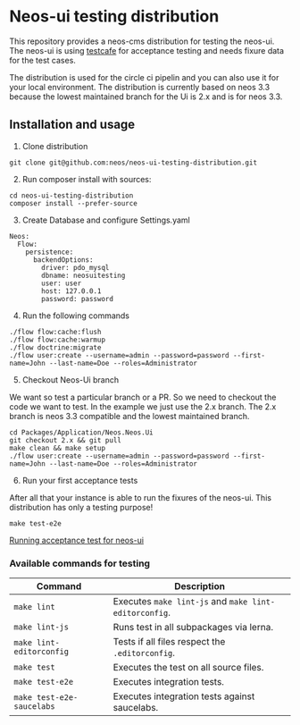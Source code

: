 # Neos-ui testing distribution

This repository provides a neos-cms distribution for testing the neos-ui.
The neos-ui is using [testcafe](https://github.com/DevExpress/testcafe) for acceptance testing and needs fixure data
for the test cases.

The distribution is used for the circle ci pipelin and you can also use it for your
local environment. The distribution is currently based on neos 3.3 because the lowest maintained
branch for the Ui is 2.x and is for neos 3.3.

## Installation and usage

1. Clone distribution

```
git clone git@github.com:neos/neos-ui-testing-distribution.git
```

2. Run composer install with sources:

```
cd neos-ui-testing-distribution
composer install --prefer-source
```

3. Create Database and configure Settings.yaml

```
Neos:
  Flow:
    persistence:
      backendOptions:
        driver: pdo_mysql
        dbname: neosuitesting
        user: user
        host: 127.0.0.1
        password: password
```

4. Run the following commands

```
./flow flow:cache:flush
./flow flow:cache:warmup
./flow doctrine:migrate
./flow user:create --username=admin --password=password --first-name=John --last-name=Doe --roles=Administrator
```

5. Checkout Neos-Ui branch

We want so test a particular branch or a PR. So we need to checkout
the code we want to test. In the example we just use the 2.x branch.
The 2.x branch is neos 3.3 compatible and the lowest maintained branch.

```
cd Packages/Application/Neos.Neos.Ui
git checkout 2.x && git pull
make clean && make setup
./flow user:create --username=admin --password=password --first-name=John --last-name=Doe --roles=Administrator
```

6. Run your first acceptance tests

After all that your instance is able to run the fixures of the neos-ui.
This distribution has only a testing purpose!

```
make test-e2e
```

[Running acceptance test for neos-ui](https://postimg.cc/MXjjcG08)

### Available commands for testing
| Command         | Description                    |
| --------------- | ------------------------------ |
| `make lint`  | Executes `make lint-js` and `make lint-editorconfig`. |
| `make lint-js`  | Runs test in all subpackages via lerna. |
| `make lint-editorconfig`  | Tests if all files respect the `.editorconfig`. |
| `make test`  | Executes the test on all source files. |
| `make test-e2e`  | Executes integration tests. |
| `make test-e2e-saucelabs`  | Executes integration tests against saucelabs. |
